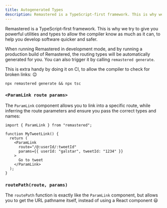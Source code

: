 ```yaml
---
title: Autogenerated Types
description: Remastered is a TypeScript-first framework. This is why we try to give you powerful utilities and types to allow the compiler know as much as it can, to help you develop software quicker and safer.
---
```


Remastered is a TypeScript-first framework. This is why we try to give you powerful utilities and types to allow the compiler know as much as it can, to help you develop software quicker and safer.

When running Remastered in development mode, and by running a production build of Remastered, the routing types will be automatically generated for you. You can also trigger it by calling `remastered generate`.

This is extra handy by doing it on CI, to allow the compiler to check for broken links: 😉

```sh-session
npx remastered generate && npx tsc
```

### `<ParamLink route params>`

The `ParamLink` component allows you to link into a specific route, while inferring the route parameters and ensure you pass the correct types and names:

```tsx
import { ParamLink } from "remastered";

function MyTweetLink() {
  return (
    <ParamLink
      route="/@:userId/:tweetId"
      params={{ userId: "galstar", tweetId: "1234" }}
    >
      Go to tweet
    </ParamLink>
  );
}
```

### `routePath(route, params)`

The `routePath` function is exactly like the `ParamLink` component, but allows you to get the URL pathname itself, instead of using a React component 😃
